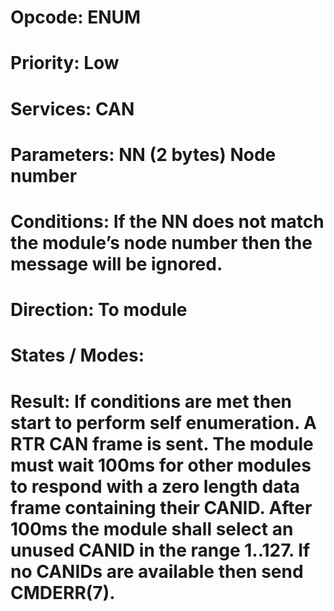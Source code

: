 # Opcode: ENUM
# Priority: Low
# Services: CAN
# Parameters: NN (2 bytes) Node number
# Conditions: If the NN does not match the module’s node number then the message will be ignored.
# Direction: To module
# States / Modes: 
# Result: If conditions are met then start to perform self enumeration. A RTR CAN frame is sent. The module must wait 100ms for other modules to respond with a zero length data frame containing their CANID. After 100ms the module shall select an unused CANID in the range 1..127. If no CANIDs are available then send CMDERR(7).